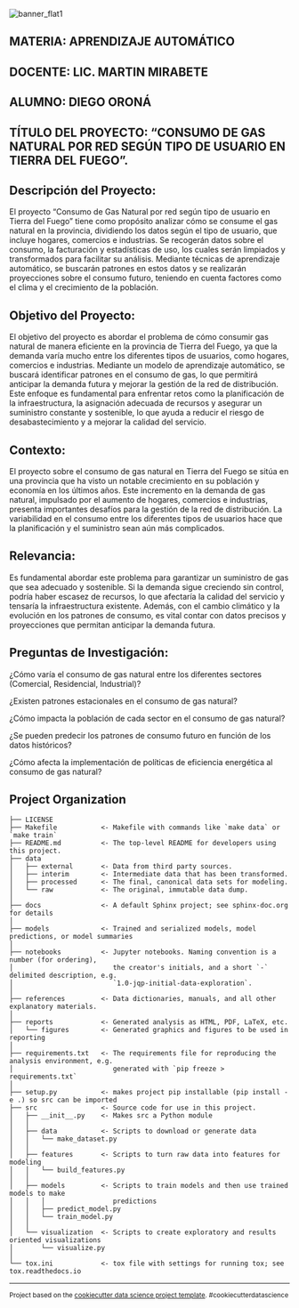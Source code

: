 ![banner_flat1](https://github.com/user-attachments/assets/09e8b777-be7a-43a5-bc32-eb786f79a3ec)

## MATERIA: APRENDIZAJE AUTOMÁTICO
## DOCENTE: LIC. MARTIN MIRABETE
## ALUMNO: DIEGO ORONÁ
## TÍTULO DEL PROYECTO: “CONSUMO DE GAS NATURAL POR RED SEGÚN TIPO DE USUARIO EN TIERRA DEL FUEGO”.

## Descripción del Proyecto:
El proyecto “Consumo de Gas Natural por red según tipo de usuario en Tierra del Fuego” tiene como propósito analizar cómo se consume el gas natural en la provincia, dividiendo los datos según el tipo de usuario, que incluye hogares, comercios e industrias. Se recogerán datos sobre el consumo, la facturación y estadísticas de uso, los cuales serán limpiados y transformados para facilitar su análisis. Mediante técnicas de aprendizaje automático, se buscarán patrones en estos datos y se realizarán proyecciones sobre el consumo futuro, teniendo en cuenta factores como el clima y el crecimiento de la población.

## Objetivo del Proyecto:
El objetivo del proyecto es abordar el problema de cómo consumir gas natural de manera eficiente en la provincia de Tierra del Fuego, ya que la demanda varía mucho entre los diferentes tipos de usuarios, como hogares, comercios e industrias. Mediante un modelo de aprendizaje automático, se buscará identificar patrones en el consumo de gas, lo que permitirá anticipar la demanda futura y mejorar la gestión de la red de distribución. Este enfoque es fundamental para enfrentar retos como la planificación de la infraestructura, la asignación adecuada de recursos y asegurar un suministro constante y sostenible, lo que ayuda a reducir el riesgo de desabastecimiento y a mejorar la calidad del servicio.

## Contexto:
El proyecto sobre el consumo de gas natural en Tierra del Fuego se sitúa en una provincia que ha visto un notable crecimiento en su población y economía en los últimos años. Este incremento en la demanda de gas natural, impulsado por el aumento de hogares, comercios e industrias, presenta importantes desafíos para la gestión de la red de distribución. La variabilidad en el consumo entre los diferentes tipos de usuarios hace que la planificación y el suministro sean aún más complicados.

## Relevancia:
Es fundamental abordar este problema para garantizar un suministro de gas que sea adecuado y sostenible. Si la demanda sigue creciendo sin control, podría haber escasez de recursos, lo que afectaría la calidad del servicio y tensaría la infraestructura existente. Además, con el cambio climático y la evolución en los patrones de consumo, es vital contar con datos precisos y proyecciones que permitan anticipar la demanda futura.

## Preguntas de Investigación:
¿Cómo varía el consumo de gas natural entre los diferentes sectores (Comercial, Residencial, Industrial)?

¿Existen patrones estacionales en el consumo de gas natural?

¿Cómo impacta la población de cada sector en el consumo de gas natural?

¿Se pueden predecir los patrones de consumo futuro en función de los datos históricos?

¿Cómo afecta la implementación de políticas de eficiencia energética al consumo de gas natural?


Project Organization
------------

    ├── LICENSE
    ├── Makefile           <- Makefile with commands like `make data` or `make train`
    ├── README.md          <- The top-level README for developers using this project.
    ├── data
    │   ├── external       <- Data from third party sources.
    │   ├── interim        <- Intermediate data that has been transformed.
    │   ├── processed      <- The final, canonical data sets for modeling.
    │   └── raw            <- The original, immutable data dump.
    │
    ├── docs               <- A default Sphinx project; see sphinx-doc.org for details
    │
    ├── models             <- Trained and serialized models, model predictions, or model summaries
    │
    ├── notebooks          <- Jupyter notebooks. Naming convention is a number (for ordering),
    │                         the creator's initials, and a short `-` delimited description, e.g.
    │                         `1.0-jqp-initial-data-exploration`.
    │
    ├── references         <- Data dictionaries, manuals, and all other explanatory materials.
    │
    ├── reports            <- Generated analysis as HTML, PDF, LaTeX, etc.
    │   └── figures        <- Generated graphics and figures to be used in reporting
    │
    ├── requirements.txt   <- The requirements file for reproducing the analysis environment, e.g.
    │                         generated with `pip freeze > requirements.txt`
    │
    ├── setup.py           <- makes project pip installable (pip install -e .) so src can be imported
    ├── src                <- Source code for use in this project.
    │   ├── __init__.py    <- Makes src a Python module
    │   │
    │   ├── data           <- Scripts to download or generate data
    │   │   └── make_dataset.py
    │   │
    │   ├── features       <- Scripts to turn raw data into features for modeling
    │   │   └── build_features.py
    │   │
    │   ├── models         <- Scripts to train models and then use trained models to make
    │   │   │                 predictions
    │   │   ├── predict_model.py
    │   │   └── train_model.py
    │   │
    │   └── visualization  <- Scripts to create exploratory and results oriented visualizations
    │       └── visualize.py
    │
    └── tox.ini            <- tox file with settings for running tox; see tox.readthedocs.io


--------

<p><small>Project based on the <a target="_blank" href="https://drivendata.github.io/cookiecutter-data-science/">cookiecutter data science project template</a>. #cookiecutterdatascience</small></p>
